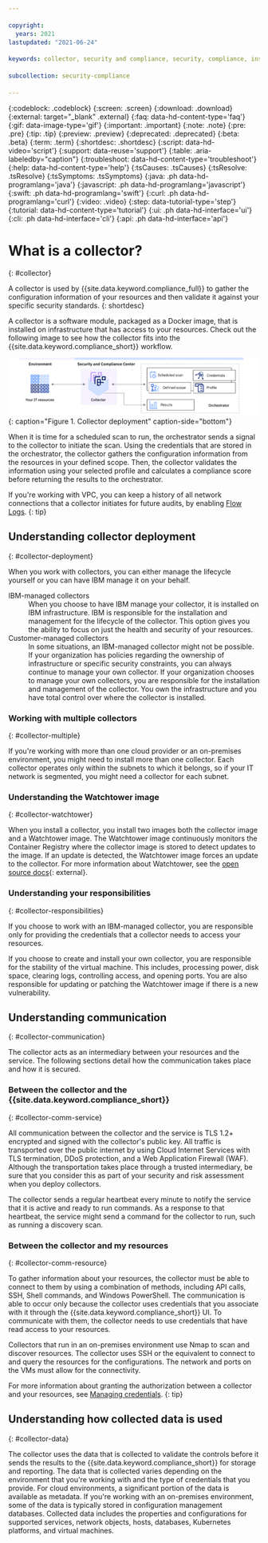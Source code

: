 ```yaml
---

copyright:
  years: 2021
lastupdated: "2021-06-24"

keywords: collector, security and compliance, security, compliance, install, resource monitoring, configuration monitoring, security, approve collector, register collector, use credentials

subcollection: security-compliance

---
```


{:codeblock: .codeblock}
{:screen: .screen}
{:download: .download}
{:external: target="_blank" .external}
{:faq: data-hd-content-type='faq'}
{:gif: data-image-type='gif'}
{:important: .important}
{:note: .note}
{:pre: .pre}
{:tip: .tip}
{:preview: .preview}
{:deprecated: .deprecated}
{:beta: .beta}
{:term: .term}
{:shortdesc: .shortdesc}
{:script: data-hd-video='script'}
{:support: data-reuse='support'}
{:table: .aria-labeledby="caption"}
{:troubleshoot: data-hd-content-type='troubleshoot'}
{:help: data-hd-content-type='help'}
{:tsCauses: .tsCauses}
{:tsResolve: .tsResolve}
{:tsSymptoms: .tsSymptoms}
{:java: .ph data-hd-programlang='java'}
{:javascript: .ph data-hd-programlang='javascript'}
{:swift: .ph data-hd-programlang='swift'}
{:curl: .ph data-hd-programlang='curl'}
{:video: .video}
{:step: data-tutorial-type='step'}
{:tutorial: data-hd-content-type='tutorial'}
{:ui: .ph data-hd-interface='ui'}
{:cli: .ph data-hd-interface='cli'}
{:api: .ph data-hd-interface='api'}


# What is a collector?
{: #collector}

A collector is used by {{site.data.keyword.compliance_full}} to gather the configuration information of your resources and then validate it against your specific security standards. 
{: shortdesc}

A collector is a software module, packaged as a Docker image, that is installed on infrastructure that has access to your resources. Check out the following image to see how the collector fits into the {{site.data.keyword.compliance_short}} workflow.

![The image shows the set up of a collector.](images/collector.svg){: caption="Figure 1. Collector deployment" caption-side="bottom"}

When it is time for a scheduled scan to run, the orchestrator sends a signal to the collector to initiate the scan. Using the credentials that are stored in the orchestrator, the collector gathers the configuration information from the resources in your defined scope. Then, the collector validates the information using your selected profile and calculates a compliance score before returning the results to the orchestrator.

If you're working with VPC, you can keep a history of all network connections that a collector initiates for future audits, by enabling [Flow Logs](/docs/vpc?topic=vpc-ordering-flow-log-collector).
{: tip}


## Understanding collector deployment
{: #collector-deployment}


When you work with collectors, you can either manage the lifecycle yourself or you can have IBM manage it on your behalf.

<dl>
  <dt>IBM-managed collectors</dt>
    <dd>When you choose to have IBM manage your collector, it is installed on IBM infrastructure. IBM is responsible for the installation and management for the lifecycle of the collector. This option gives you the ability to focus on just the health and security of your resources.</dd>
  <dt>Customer-managed collectors</dt>
    <dd>In some situations, an IBM-managed collector might not be possible. If your organization has policies regarding the ownership of infrastructure or specific security constraints, you can always continue to manage your own collector. If your organization chooses to manage your own collectors, you are responsible for the installation and management of the collector. You own the infrastructure and you have total control over where the collector is installed.</dd>
</dl>

### Working with multiple collectors
{: #collector-multiple}

If you're working with more than one cloud provider or an on-premises environment, you might need to install more than one collector. Each collector operates only within the subnets to which it belongs, so if your IT network is segmented, you might need a collector for each subnet.

### Understanding the Watchtower image
{: #collector-watchtower}

When you install a collector, you install two images both the collector image and a Watchtower image. The Watchtower image continuously monitors the Container Registry where the collector image is stored to detect updates to the image. If an update is detected, the Watchtower image forces an update to the collector. For more information about Watchtower, see the [open source docs](https://github.com/containrrr/watchtower){: external}.



### Understanding your responsibilities
{: #collector-responsibilities}

If you choose to work with an IBM-managed collector, you are responsible only for providing the credentials that a collector needs to access your resources.

If you choose to create and install your own collector, you are responsible for the stability of the virtual machine. This includes, processing power, disk space, clearing logs, controlling access, and opening ports. You are also responsible for updating or patching the Watchtower image if there is a new vulnerability.



## Understanding communication
{: #collector-communication}

The collector acts as an intermediary between your resources and the service. The following sections detail how the communication takes place and how it is secured.


### Between the collector and the {{site.data.keyword.compliance_short}}
{: #collector-comm-service}

All communication between the collector and the service is TLS 1.2+ encrypted and signed with the collector's public key. All traffic is transported over the public internet by using Cloud Internet Services with TLS termination, DDoS protection, and a Web Application Firewall (WAF). Although the transportation takes place through a trusted intermediary, be sure that you consider this as part of your security and risk assessment when you deploy collectors.

The collector sends a regular heartbeat every minute to notify the service that it is active and ready to run commands. As a response to that heartbeat, the service might send a command for the collector to run, such as running a discovery scan.

### Between the collector and my resources
{: #collector-comm-resource}

To gather information about your resources, the collector must be able to connect to them by using a combination of methods, including API calls, SSH, Shell commands, and Windows PowerShell. The communication is able to occur only because the collector uses credentials that you associate with it through the {{site.data.keyword.compliance_short}} UI. To communicate with them, the collector needs to use credentials that have read access to your resources. 

Collectors that run in an on-premises environment use Nmap to scan and discover resources. The collector uses SSH or the equivalent to connect to and query the resources for the configurations. The network and ports on the VMs must allow for the connectivity.

For more information about granting the authorization between a collector and your resources, see [Managing credentials](/docs/security-compliance?topic=security-compliance-credentials).
{: tip}



## Understanding how collected data is used
{: #collector-data}

The collector uses the data that is collected to validate the controls before it sends the results to the {{site.data.keyword.compliance_short}} for storage and reporting. The data that is collected varies depending on the environment that you're working with and the type of credentials that you provide. For cloud environments, a significant portion of the data is available as metadata. If you're working with an on-premises environment, some of the data is typically stored in configuration management databases. Collected data includes the properties and configurations for supported services, network objects, hosts, databases, Kubernetes platforms, and virtual machines. 


